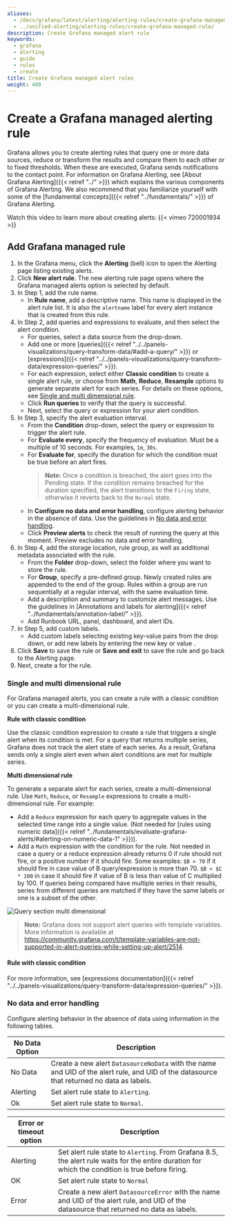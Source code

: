 ```yaml
---
aliases:
  - /docs/grafana/latest/alerting/alerting-rules/create-grafana-managed-rule/
  - ../unified-alerting/alerting-rules/create-grafana-managed-rule/
description: Create Grafana managed alert rule
keywords:
  - grafana
  - alerting
  - guide
  - rules
  - create
title: Create Grafana managed alert rules
weight: 400
---
```


# Create a Grafana managed alerting rule

Grafana allows you to create alerting rules that query one or more data sources, reduce or transform the results and compare them to each other or to fixed thresholds. When these are executed, Grafana sends notifications to the contact point. For information on Grafana Alerting, see [About Grafana Alerting]({{< relref "../" >}}) which explains the various components of Grafana Alerting. We also recommend that you familiarize yourself with some of the [fundamental concepts]({{< relref "../fundamentals/" >}}) of Grafana Alerting.

Watch this video to learn more about creating alerts: {{< vimeo 720001934 >}}

## Add Grafana managed rule

1. In the Grafana menu, click the **Alerting** (bell) icon to open the Alerting page listing existing alerts.
1. Click **New alert rule**. The new alerting rule page opens where the Grafana managed alerts option is selected by default.
1. In Step 1, add the rule name.
   - In **Rule name**, add a descriptive name. This name is displayed in the alert rule list. It is also the `alertname` label for every alert instance that is created from this rule.
1. In Step 2, add queries and expressions to evaluate, and then select the alert condition.
   - For queries, select a data source from the drop-down.
   - Add one or more [queries]({{< relref "../../panels-visualizations/query-transform-data/#add-a-query/" >}}) or [expressions]({{< relref "../../panels-visualizations/query-transform-data/expression-queries/" >}}).
   - For each expression, select either **Classic condition** to create a single alert rule, or choose from **Math**, **Reduce**, **Resample** options to generate separate alert for each series. For details on these options, see [Single and multi dimensional rule](#single-and-multi-dimensional-rule).
   - Click **Run queries** to verify that the query is successful.
   - Next, select the query or expression for your alert condition.
1. In Step 3, specify the alert evaluation interval.
   - From the **Condition** drop-down, select the query or expression to trigger the alert rule.
   - For **Evaluate every**, specify the frequency of evaluation. Must be a multiple of 10 seconds. For examples, `1m`, `30s`.
   - For **Evaluate for**, specify the duration for which the condition must be true before an alert fires.
     > **Note:** Once a condition is breached, the alert goes into the Pending state. If the condition remains breached for the duration specified, the alert transitions to the `Firing` state, otherwise it reverts back to the `Normal` state.
   - In **Configure no data and error handling**, configure alerting behavior in the absence of data. Use the guidelines in [No data and error handling](#no-data-and-error-handling).
   - Click **Preview alerts** to check the result of running the query at this moment. Preview excludes no data and error handling.
1. In Step 4, add the storage location, rule group, as well as additional metadata associated with the rule.
   - From the **Folder** drop-down, select the folder where you want to store the rule.
   - For **Group**, specify a pre-defined group. Newly created rules are appended to the end of the group. Rules within a group are run sequentially at a regular interval, with the same evaluation time.
   - Add a description and summary to customize alert messages. Use the guidelines in [Annotations and labels for alerting]({{< relref "../fundamentals/annotation-label/" >}}).
   - Add Runbook URL, panel, dashboard, and alert IDs.
1. In Step 5, add custom labels.
   - Add custom labels selecting existing key-value pairs from the drop down, or add new labels by entering the new key or value .
1. Click **Save** to save the rule or **Save and exit** to save the rule and go back to the Alerting page.
1. Next, create a for the rule.

### Single and multi dimensional rule

For Grafana managed alerts, you can create a rule with a classic condition or you can create a multi-dimensional rule.

**Rule with classic condition**

Use the classic condition expression to create a rule that triggers a single alert when its condition is met. For a query that returns multiple series, Grafana does not track the alert state of each series. As a result, Grafana sends only a single alert even when alert conditions are met for multiple series.

**Multi dimensional rule**

To generate a separate alert for each series, create a multi-dimensional rule. Use `Math`, `Reduce`, or `Resample` expressions to create a multi-dimensional rule. For example:

- Add a `Reduce` expression for each query to aggregate values in the selected time range into a single value. (Not needed for [rules using numeric data]({{< relref "../fundamentals/evaluate-grafana-alerts/#alerting-on-numeric-data-1" >}})).
- Add a `Math` expression with the condition for the rule. Not needed in case a query or a reduce expression already returns 0 if rule should not fire, or a positive number if it should fire. Some examples: `$B > 70` if it should fire in case value of B query/expression is more than 70. `$B < $C * 100` in case it should fire if value of B is less than value of C multiplied by 100. If queries being compared have multiple series in their results, series from different queries are matched if they have the same labels or one is a subset of the other.

![Query section multi dimensional](/static/img/docs/alerting/unified/rule-edit-multi-8-0.png 'Query section multi dimensional screenshot')

> **Note:** Grafana does not support alert queries with template variables. More information is available at <https://community.grafana.com/t/template-variables-are-not-supported-in-alert-queries-while-setting-up-alert/2514>.

#### Rule with classic condition

For more information, see [expressions documentation]({{< relref "../../panels-visualizations/query-transform-data/expression-queries/" >}}).

### No data and error handling

Configure alerting behavior in the absence of data using information in the following tables.

| No Data Option | Description                                                                                                                               |
| -------------- | ----------------------------------------------------------------------------------------------------------------------------------------- |
| No Data        | Create a new alert `DatasourceNoData` with the name and UID of the alert rule, and UID of the datasource that returned no data as labels. |
| Alerting       | Set alert rule state to `Alerting`.                                                                                                       |
| Ok             | Set alert rule state to `Normal`.                                                                                                         |

| Error or timeout option | Description                                                                                                                                       |
| ----------------------- | ------------------------------------------------------------------------------------------------------------------------------------------------- |
| Alerting                | Set alert rule state to `Alerting`. From Grafana 8.5, the alert rule waits for the entire duration for which the condition is true before firing. |
| OK                      | Set alert rule state to `Normal`                                                                                                                  |
| Error                   | Create a new alert `DatasourceError` with the name and UID of the alert rule, and UID of the datasource that returned no data as labels.          |
